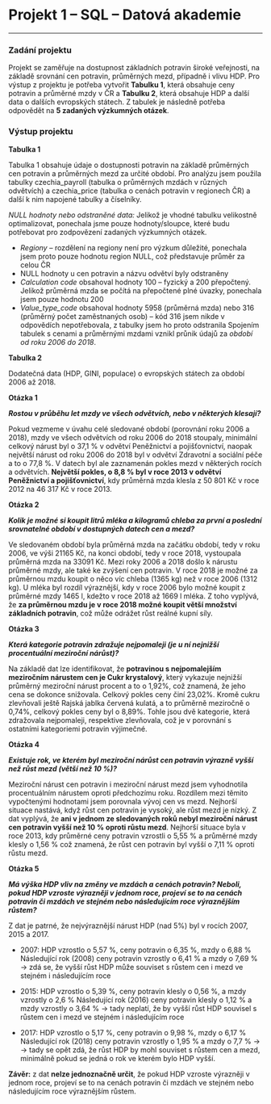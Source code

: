# Projekt 1 – SQL – Datová akademie
---

### **Zadání projektu**

Projekt se zaměřuje na dostupnost základních potravin široké veřejnosti, na základě srovnání cen potravin, průměrných mezd, případně i vlivu HDP. 
Pro výstup z projektu je potřeba vytvořit **Tabulku 1**, která obsahuje ceny potravin a průměrné mzdy v ČR a **Tabulku 2**, která obsahuje HDP a další data o dalších evropských státech. 
Z tabulek je následně potřeba odpovědět na **5 zadaných výzkumných otázek**. 

### **Výstup projektu**

**Tabulka 1**

Tabulka 1 obsahuje údaje o dostupnosti potravin na základě průměrných cen potravin a průměrných mezd za určité období. 
Pro analýzu jsem použila tabulky czechia_payroll (tabulka o průměrných mzdách v různých odvětvích) a czechia_price (tabulka o cenách potravin v regionech ČR) a další k nim napojené tabulky a číselníky. 

*NULL hodnoty nebo odstraněné data:*
Jelikož je vhodné tabulku velikostně optimalizovat, ponechala jsme pouze hodnoty/sloupce, které budu potřebovat pro zodpovězení zadaných výzkumných otázek.  
-	*Regiony* – rozdělení na regiony není pro výzkum důležité, ponechala jsem proto pouze hodnotu region NULL, což představuje průměr za celou ČR
-	NULL hodnoty u cen potravin a názvu odvětví byly odstraněny
-	*Calculation code* obsahoval hodnoty 100 – fyzický a 200 přepočtený. Jelikož průměrná mzda se počítá na přepočtené plné úvazky, ponechala jsem pouze hodnotu 200
-	*Value_type_code* obsahoval hodnoty 5958 (průměrná mzda) nebo 316 (průměrný počet zaměstnaných osob) – kód 316 jsem nikde v odpovědích nepotřebovala, z tabulky jsem ho proto odstranila
Spojením tabulek s cenami a průměrnými mzdami vznikl průnik údajů za *období od roku 2006 do 2018*. 

**Tabulka 2**

Dodatečná data (HDP, GINI, populace) o evropských státech za období 2006 až 2018.

**Otázka 1**

***Rostou v průběhu let mzdy ve všech odvětvích, nebo v některých klesají?***

Pokud vezmeme v úvahu celé sledované období (porovnání roku 2006 a 2018), mzdy ve všech odvětvích od roku 2006 do 2018 stoupaly, minimální celkový nárust byl o 37,1 % v odvětví Peněžnictví a pojišťovnictví, naopak největší nárust od roku 2006 do 2018 byl v odvětví Zdravotní a sociální péče a to o 77,8 %.
V datech byl ale zaznamenán pokles mezd v některých rocích a odvětvích. **Největší pokles, o 8,8 % byl v roce 2013 v odvětví Peněžnictví a pojišťovnictví**, kdy průměrná mzda klesla z 50 801 Kč v roce 2012 na 46 317 Kč v roce 2013. 

**Otázka 2**

***Kolik je možné si koupit litrů mléka a kilogramů chleba za první a poslední srovnatelné období v dostupných datech cen a mezd?***

Ve sledovaném období byla průměrná mzda na začátku období, tedy v roku 2006, ve výši 21165 Kč, na konci období, tedy v roce 2018, vystoupala průměrná mzda na 33091 Kč. 
Mezi roky 2006 a 2018 došlo k nárustu průměrné mzdy, ale také ke zvýšení cen potravin. V roce 2018 je možné za průměrnou mzdu koupit o něco víc chleba (1365 kg) než v roce 2006 (1312 kg). U mléka byl rozdíl výraznější, kdy v roce 2006 bylo možné koupit z průměrné mzdy 1465 l, kdežto v roce 2018 až 1669 l mléka. 
Z toho vyplývá, že **za průměrnou mzdu je v roce 2018 možné koupit větší množství základních potravin**, což může odrážet růst reálné kupní síly. 

**Otázka 3**

***Která kategorie potravin zdražuje nejpomaleji (je u ní nejnižší procentuální meziroční nárůst)?***

Na základě dat lze identifikovat, že **potravinou s nejpomalejším meziročním nárustem cen je Cukr krystalový**, který vykazuje nejnižší průměrný meziroční nárust procent a to o 1,92%, což znamená, že jeho cena se dokonce snižovala. Celkový pokles ceny činí 23,02%. 
Kromě cukru zlevňovali ještě Rajská jablka červená kulatá, a to průměrně meziročně o 0,74%, celkový pokles ceny byl o 8,89%. Tohle jsou dvě kategorie, která zdražovala nejpomaleji, respektive zlevňovala, což je v porovnání s ostatními kategoriemi potravin výjimečné. 

**Otázka 4**

***Existuje rok, ve kterém byl meziroční nárůst cen potravin výrazně vyšší než růst mezd (větší než 10 %)?***

Meziroční nárust cen potravin i meziroční nárust mezd jsem vyhodnotila procentuálním nárustem oproti předchozímu roku. Rozdílem mezi těmito vypočtenými hodnotami jsem porovnala vývoj cen vs mezd. Nejhorší situace nastává, když růst cen potravin je vysoký, ale růst mezd je nízký. 
Z dat vyplývá, že **ani v jednom ze sledovaných roků nebyl meziroční nárust cen potravin vyšší než 10 % oproti růstu mezd**. 
Nejhorší situace byla v roce 2013, kdy průměrné ceny potravin vzrostli o 5,55 % a průměrné mzdy klesly o 1,56 % což znamená, že růst cen potravin byl vyšší o 7,11 % oproti růstu mezd. 

**Otázka 5**

***Má výška HDP vliv na změny ve mzdách a cenách potravin? Neboli, pokud HDP vzroste výrazněji v jednom roce, projeví se to na cenách potravin či mzdách ve stejném nebo následujícím roce výraznějším růstem?***

Z dat je patrné, že nejvýraznější nárust HDP (nad 5%) byl v rocích 2007, 2015 a 2017. 
-	2007: HDP vzrostlo o 5,57 %, ceny potravin o 6,35 %, mzdy o 6,88 % 
Následující rok (2008) ceny potravin vzrostly o 6,41 % a mzdy o 7,69 % -> zdá se, že vyšší růst HDP může souviset s růstem cen i mezd ve stejném i následujícím roce

-	2015: HDP vzrostlo o 5,39 %, ceny potravin klesly o 0,56 %, a mzdy vzrostly o 2,6 % 
Následující rok (2016) ceny potravin klesly o 1,12 % a mzdy vzrostly o 3,64 % -> tady neplatí, že by vyšší růst HDP souvisel s růstem cen i mezd ve stejném i následujícím roce

-	2017: HDP vzrostlo o 5,17 %, ceny potravin o 9,98 %, mzdy o 6,17 % 
Následující rok (2018) ceny potravin vzrostly o 1,95 % a mzdy o 7,7 % -> 
-> tady se opět zdá, že růst HDP by mohl souviset s růstem cen a mezd, minimálně pokud se jedná o rok ve kterém bylo HDP vyšší.
 	
**Závěr:** z dat **nelze jednoznačně určit**, že pokud HDP vzroste výrazněji v jednom roce, projeví se to na cenách potravin či mzdách ve stejném nebo následujícím roce výraznějším růstem.
